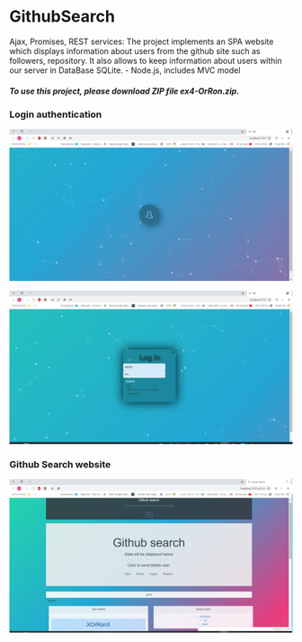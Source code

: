 # GithubSearch
Ajax, Promises, REST services: The project implements an SPA website which displays  information about users from the github site such as followers, repository.  It also allows to keep information about users within our server in DataBase SQLite. - Node.js, includes MVC model

##### To use this project, please download ZIP file ex4-OrRon.zip.

### Login authentication
![alt text](https://github.com/XOrRonX/Github-Search-App/blob/master/1_pic.PNG?raw=true)

![alt text](https://github.com/XOrRonX/Github-Search-App/blob/master/%E2%80%8F%E2%80%8F2_pic.PNG?raw=true)

### Github Search website
![alt text](https://github.com/XOrRonX/Github-Search-App/blob/master/%E2%80%8F%E2%80%8F3_pic.PNG?raw=true)
